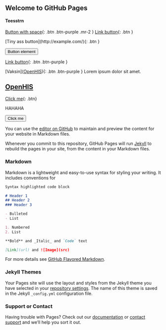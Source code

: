 
## Welcome to GitHub Pages

#### Teesstrn

[Button with space](http://example.com/){: .btn .btn-purple .mr-2 }
<span class="fs-8">
[Link button](http://example.com/){: .btn }
</span>

<span class="fs-3">
[Tiny ass button](http://example.com/){: .btn }
</span>

<button type="button" name="button" class="btn">Button element</button>

[Link button](http://example.com/){: .btn .btn-purple }

[Vaksin](<a href="/test">OpenHIS</a>){: .btn .btn-purple }
Lorem ipsum dolor sit amet.
<h2 id="openhis"><a href="/test">OpenHIS</a></h2>

[Click me](https://github.com/eddfulus/eddfulus.github.io/blob/gh-pages/test.md){: .btn}

HAHAHA

<button name="button" onclick=(http://www.thestar.com.my)>Click me</button>

You can use the [editor on GitHub](https://github.com/eddfulus/chatbot/edit/gh-pages/index.md) to maintain and preview the content for your website in Markdown files.

Whenever you commit to this repository, GitHub Pages will run [Jekyll](https://jekyllrb.com/) to rebuild the pages in your site, from the content in your Markdown files.

### Markdown

Markdown is a lightweight and easy-to-use syntax for styling your writing. It includes conventions for

```markdown
Syntax highlighted code block

# Header 1
## Header 2
### Header 3

- Bulleted
- List

1. Numbered
2. List

**Bold** and _Italic_ and `Code` text

[Link](url) and ![Image](src)
```

For more details see [GitHub Flavored Markdown](https://guides.github.com/features/mastering-markdown/).

### Jekyll Themes

Your Pages site will use the layout and styles from the Jekyll theme you have selected in your [repository settings](https://github.com/eddfulus/chatbot/settings/pages). The name of this theme is saved in the Jekyll `_config.yml` configuration file.

### Support or Contact

Having trouble with Pages? Check out our [documentation](https://docs.github.com/categories/github-pages-basics/) or [contact support](https://support.github.com/contact) and we’ll help you sort it out.
